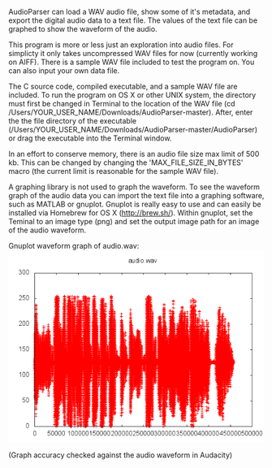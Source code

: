 AudioParser can load a WAV audio file, show some of it's metadata, and export the digital audio data to a text file. The values of the text file can be graphed to show the waveform of the audio.

This program is more or less just an exploration into audio files. For simplicty it only takes uncompressed WAV files for now (currently working on AIFF). There is a sample WAV file included to test the program on. You can also input your own data file.

The C source code, compiled executable, and a sample WAV file are included. To run the program on OS X or other UNIX system, the directory must first be changed in Terminal to the location of the WAV file (cd /Users/YOUR_USER_NAME/Downloads/AudioParser-master). After, enter the the file directory of the executable (/Users/YOUR_USER_NAME/Downloads/AudioParser-master/AudioParser) or drag the executable into the Terminal window.

In an effort to conserve memory, there is an audio file size max limit of 500 kb. This can be changed by changing the 'MAX_FILE_SIZE_IN_BYTES' macro (the current limit is reasonable for the sample WAV file).

A graphing library is not used to graph the waveform. To see the waveform graph of the audio data you can import the text file into a graphing software, such as MATLAB or gnuplot. Gnuplot is really easy to use and can easily be installed via Homebrew for OS X (http://brew.sh/). Within gnuplot, set the Teminal to an image type (png) and set the output image path for an image of the audio waveform.

Gnuplot waveform graph of audio.wav:
![gnuplot graph](audio.wavGraph.png)

(Graph accuracy checked against the audio waveform in Audacity)